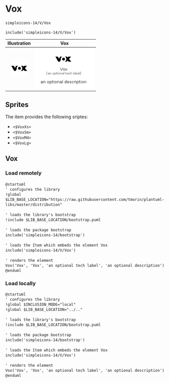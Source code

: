 # Vox


```text
simpleicons-14/V/Vox
```

```text
include('simpleicons-14/V/Vox')
```



| Illustration | Vox |
| :---: | :---: |
| ![illustration for Illustration](../../simpleicons-14/V/Vox.png) | ![illustration for Vox](../../simpleicons-14/V/Vox.Local.png) |



## Sprites
The item provides the following sriptes:

- `<$VoxXs>`
- `<$VoxSm>`
- `<$VoxMd>`
- `<$VoxLg>`





## Vox

### Load remotely
```plantuml
@startuml
' configures the library
!global $LIB_BASE_LOCATION="https://raw.githubusercontent.com/tmorin/plantuml-libs/master/distribution"

' loads the library's bootstrap
!include $LIB_BASE_LOCATION/bootstrap.puml

' loads the package bootstrap
include('simpleicons-14/bootstrap')

' loads the Item which embeds the element Vox
include('simpleicons-14/V/Vox')

' renders the element
Vox('Vox', 'Vox', 'an optional tech label', 'an optional description')
@enduml
```

### Load locally
```plantuml
@startuml
' configures the library
!global $INCLUSION_MODE="local"
!global $LIB_BASE_LOCATION="../.."

' loads the library's bootstrap
!include $LIB_BASE_LOCATION/bootstrap.puml

' loads the package bootstrap
include('simpleicons-14/bootstrap')

' loads the Item which embeds the element Vox
include('simpleicons-14/V/Vox')

' renders the element
Vox('Vox', 'Vox', 'an optional tech label', 'an optional description')
@enduml
```

